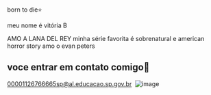 born to die⭐

meu nome é vitória B

AMO A LANA DEL REY
minha série favorita é sobrenatural e american horror story
amo o evan peters 
## voce entrar em contato comigo📘

00001126766665sp@al.educacao.sp.gov.br
![]()
![image](https://github.com/user-attachments/assets/7de1c8ac-9b2d-4363-8616-3f38cd2ba0a1)
